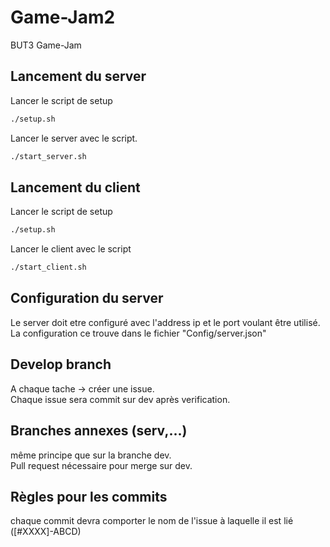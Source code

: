 # Game-Jam2
BUT3 Game-Jam
## Lancement du server
Lancer le script de setup
```bash
./setup.sh
```
Lancer le server avec le script.
```bash
./start_server.sh
```
## Lancement du client
Lancer le script de setup
```bash
./setup.sh
```
Lancer le client avec le script
```bash
./start_client.sh
```

## Configuration du server
Le server doit etre configuré avec l'address ip et le port voulant être utilisé. La configuration ce trouve dans le fichier "Config/server.json"

## Develop branch
A chaque tache -> créer une issue.  
Chaque issue sera commit sur dev après verification.   

## Branches annexes (serv,...)
même principe que sur la branche dev.  
Pull request nécessaire pour merge sur dev.

## Règles pour les commits
chaque commit devra comporter le nom de l'issue à laquelle il est lié ([#XXXX]-ABCD)
